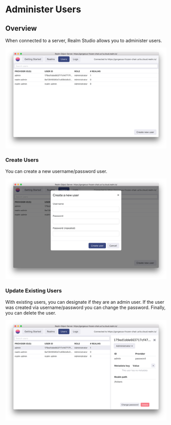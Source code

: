 # Administer Users

## Overview

When connected to a server, Realm Studio allows you to administer users.

![View your list of users](../.gitbook/assets/image%20%287%29.png)

### Create Users

You can create a new username/password user.

![](../.gitbook/assets/image%20%2811%29.png)

### Update Existing Users

With existing users, you can designate if they are an admin user. If the user was created via username/password you can change the password. Finally, you can delete the user.

![](../.gitbook/assets/image%20%288%29.png)

